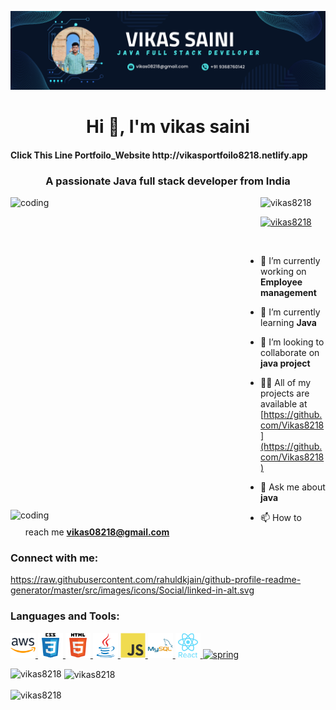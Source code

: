 ![logo](https://github.com/Vikas8218/Vikas8218/blob/main/Github%20banner.png)
<h1 align="center">Hi 👋, I'm vikas saini</h1>
<h4> Click This Line Portfoilo_Website http://vikasportfoilo8218.netlify.app</h4>
<h3 align="center">A passionate Java full stack developer from India</h3>
<img align="left" alt="coding" Height="500" width="400" src="https://user-images.githubusercontent.com/55389276/140866485-8fb1c876-9a8f-4d6a-98dc-08c4981eaf70.gif">
<img align="left" alt="coding" width="400" src="https://media.licdn.com/dms/image/D4D22AQFOiE5Ote9koQ/feedshare-shrink_800/0/1698233447808?e=1718841600&v=beta&t=wQtFsJR-TD5Et7Xcsvwc98a2nFvLBwMqXOmlrN6-_YM">
<p align="left"> <img src="https://komarev.com/ghpvc/?username=vikas8218&label=Profile%20views&color=0e75b6&style=flat" alt="vikas8218" /> </p>
<p align="left"> <a href="https://github.com/ryo-ma/github-profile-trophy"><img src="https://github-profile-trophy.vercel.app/?username=vikas8218" alt="vikas8218" /></a> </p>

<p align="left"> <a href="https://twitter.com/" target="blank"><img src="https://img.shields.io/twitter/follow/?logo=twitter&style=for-the-badge" alt="" /></a> </p>

- 🔭 I’m currently working on **Employee management**

- 🌱 I’m currently learning **Java**

- 👯 I’m looking to collaborate on **java project**

- 👨‍💻 All of my projects are available at [https://github.com/Vikas8218](https://github.com/Vikas8218)

- 💬 Ask me about **java**

- 📫 How to reach me **vikas08218@gmail.com**

<h3 align="left">Connect with me:</h3>
<p align="left">

https://raw.githubusercontent.com/rahuldkjain/github-profile-readme-generator/master/src/images/icons/Social/linked-in-alt.svg
<h3 align="left">Languages and Tools:</h3>
<p align="left"> <a href="https://aws.amazon.com" target="_blank" rel="noreferrer">
 <img src="https://raw.githubusercontent.com/devicons/devicon/master/icons/amazonwebservices/amazonwebservices-original-wordmark.svg" alt="aws" width="40" height="40"/> </a> <a href="https://www.w3schools.com/css/" target="_blank" rel="noreferrer"> <img src="https://raw.githubusercontent.com/devicons/devicon/master/icons/css3/css3-original-wordmark.svg" alt="css3" width="40" height="40"/> </a> <a href="https://www.w3.org/html/" target="_blank" rel="noreferrer"> <img src="https://raw.githubusercontent.com/devicons/devicon/master/icons/html5/html5-original-wordmark.svg" alt="html5" width="40" height="40"/> </a> <a href="https://www.java.com" target="_blank" rel="noreferrer"> <img src="https://raw.githubusercontent.com/devicons/devicon/master/icons/java/java-original.svg" alt="java" width="40" height="40"/> </a> <a href="https://developer.mozilla.org/en-US/docs/Web/JavaScript" target="_blank" rel="noreferrer"> <img src="https://raw.githubusercontent.com/devicons/devicon/master/icons/javascript/javascript-original.svg" alt="javascript" width="40" height="40"/> </a> <a href="https://www.mysql.com/" target="_blank" rel="noreferrer"> <img src="https://raw.githubusercontent.com/devicons/devicon/master/icons/mysql/mysql-original-wordmark.svg" alt="mysql" width="40" height="40"/> </a> <a href="https://reactjs.org/" target="_blank" rel="noreferrer"> <img src="https://raw.githubusercontent.com/devicons/devicon/master/icons/react/react-original-wordmark.svg" alt="react" width="40" height="40"/> </a> <a href="https://spring.io/" target="_blank" rel="noreferrer"> <img src="https://www.vectorlogo.zone/logos/springio/springio-icon.svg" alt="spring" width="40" height="40"/> </a> </p>

<p><img align="left" src="https://github-readme-stats.vercel.app/api/top-langs?username=vikas8218&show_icons=true&locale=en&layout=compact" alt="vikas8218" /></p>

<p>&nbsp;<img align="center" src="https://github-readme-stats.vercel.app/api?username=vikas8218&show_icons=true&locale=en" alt="vikas8218" /></p>

<p><img align="center" src="https://github-readme-streak-stats.herokuapp.com/?user=vikas8218&" alt="vikas8218" /></p>
